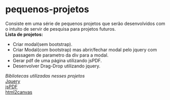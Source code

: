 # pequenos-projetos

Consiste em uma série de pequenos projetos que serão desenvolvidos com o intuito de servir de pesquisa para projetos futuros.  
**Lista de projetos:**  
* Criar modal(sem bootstrap).
* Criar Modal(com bootstrap) mas abrir/fechar modal pelo jquery com passagem de parametro da div para a modal. 
* Gerar pdf de uma página utilizando jsPDF.
* Desenvolver Drag-Drop utilizando jquery.  
  
*Bibliotecas utilizadas nesses projetos*  
[Jquery](https://jquery.com/)  
[jsPDF](https://parall.ax/products/jspdf)  
[html2canvas](https://html2canvas.hertzen.com/)
